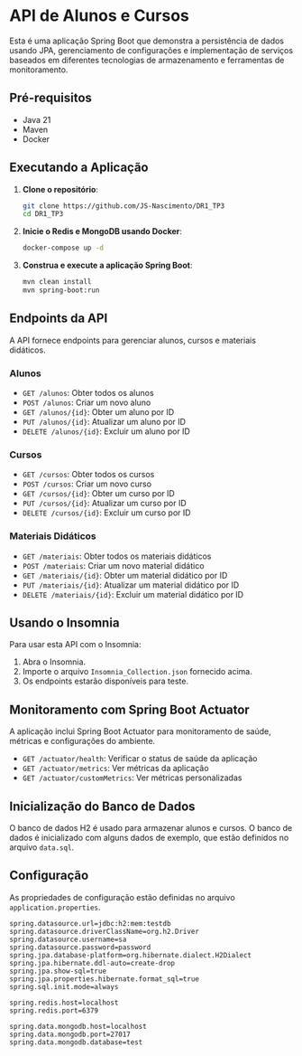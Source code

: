 # API de Alunos e Cursos

Esta é uma aplicação Spring Boot que demonstra a persistência de dados usando JPA, gerenciamento de configurações e implementação de serviços baseados em diferentes tecnologias de armazenamento e ferramentas de monitoramento.

## Pré-requisitos

- Java 21
- Maven
- Docker

## Executando a Aplicação

1. **Clone o repositório**:
    ```sh
    git clone https://github.com/JS-Nascimento/DR1_TP3
    cd DR1_TP3
    ```

2. **Inicie o Redis e MongoDB usando Docker**:
    ```sh
    docker-compose up -d
    ```

3. **Construa e execute a aplicação Spring Boot**:
    ```sh
    mvn clean install
    mvn spring-boot:run
    ```

## Endpoints da API

A API fornece endpoints para gerenciar alunos, cursos e materiais didáticos.

### Alunos

- `GET /alunos`: Obter todos os alunos
- `POST /alunos`: Criar um novo aluno
- `GET /alunos/{id}`: Obter um aluno por ID
- `PUT /alunos/{id}`: Atualizar um aluno por ID
- `DELETE /alunos/{id}`: Excluir um aluno por ID

### Cursos

- `GET /cursos`: Obter todos os cursos
- `POST /cursos`: Criar um novo curso
- `GET /cursos/{id}`: Obter um curso por ID
- `PUT /cursos/{id}`: Atualizar um curso por ID
- `DELETE /cursos/{id}`: Excluir um curso por ID

### Materiais Didáticos

- `GET /materiais`: Obter todos os materiais didáticos
- `POST /materiais`: Criar um novo material didático
- `GET /materiais/{id}`: Obter um material didático por ID
- `PUT /materiais/{id}`: Atualizar um material didático por ID
- `DELETE /materiais/{id}`: Excluir um material didático por ID

## Usando o Insomnia

Para usar esta API com o Insomnia:

1. Abra o Insomnia.
2. Importe o arquivo `Insomnia_Collection.json` fornecido acima.
3. Os endpoints estarão disponíveis para teste.

## Monitoramento com Spring Boot Actuator

A aplicação inclui Spring Boot Actuator para monitoramento de saúde, métricas e configurações do ambiente.

- `GET /actuator/health`: Verificar o status de saúde da aplicação
- `GET /actuator/metrics`: Ver métricas da aplicação
- `GET /actuator/customMetrics`: Ver métricas personalizadas

## Inicialização do Banco de Dados

O banco de dados H2 é usado para armazenar alunos e cursos. O banco de dados é inicializado com alguns dados de exemplo, que estão definidos no arquivo `data.sql`.

## Configuração

As propriedades de configuração estão definidas no arquivo `application.properties`.

```properties
spring.datasource.url=jdbc:h2:mem:testdb
spring.datasource.driverClassName=org.h2.Driver
spring.datasource.username=sa
spring.datasource.password=password
spring.jpa.database-platform=org.hibernate.dialect.H2Dialect
spring.jpa.hibernate.ddl-auto=create-drop
spring.jpa.show-sql=true
spring.jpa.properties.hibernate.format_sql=true
spring.sql.init.mode=always

spring.redis.host=localhost
spring.redis.port=6379

spring.data.mongodb.host=localhost
spring.data.mongodb.port=27017
spring.data.mongodb.database=test
